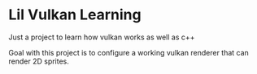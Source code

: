 # Lil Vulkan Learning

Just a project to learn how vulkan works as well as c++

Goal with this project is to configure a working vulkan renderer that can render 2D sprites.